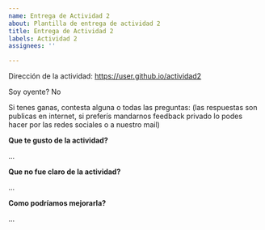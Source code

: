 ```yaml
---
name: Entrega de Actividad 2
about: Plantilla de entrega de actividad 2
title: Entrega de Actividad 2
labels: Actividad 2
assignees: ''

---
```


Dirección de la actividad: https://user.github.io/actividad2

Soy oyente? No

Si tenes ganas, contesta alguna o todas las preguntas: (las respuestas son publicas en internet, si preferís mandarnos feedback privado lo podes hacer por las redes sociales o a nuestro mail)

**Que te gusto de la actividad?**

...

**Que no fue claro de la actividad?**

...

**Como podríamos mejorarla?**

...
